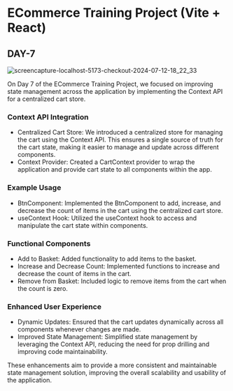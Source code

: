 # ECommerce Training Project (Vite + React)

## DAY-7
![screencapture-localhost-5173-checkout-2024-07-12-18_22_33](https://github.com/user-attachments/assets/c0f67289-002b-4803-a137-85b172a0444e)

On Day 7 of the ECommerce Training Project, we focused on improving state management across the application by implementing the Context API for a centralized cart store.

### Context API Integration
- Centralized Cart Store: We introduced a centralized store for managing the cart using the Context API. This ensures a single source of truth for the cart state, making it easier to manage and update across different components.
- Context Provider: Created a CartContext provider to wrap the application and provide cart state to all components within the app.
### Example Usage
- BtnComponent: Implemented the BtnComponent to add, increase, and decrease the count of items in the cart using the centralized cart store.
- useContext Hook: Utilized the useContext hook to access and manipulate the cart state within components.
### Functional Components
- Add to Basket: Added functionality to add items to the basket.
- Increase and Decrease Count: Implemented functions to increase and decrease the count of items in the cart.
- Remove from Basket: Included logic to remove items from the cart when the count is zero.
### Enhanced User Experience
- Dynamic Updates: Ensured that the cart updates dynamically across all components whenever changes are made.
- Improved State Management: Simplified state management by leveraging the Context API, reducing the need for prop drilling and improving code maintainability.

These enhancements aim to provide a more consistent and maintainable state management solution, improving the overall scalability and usability of the application.
